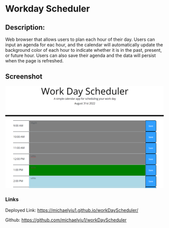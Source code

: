 # Workday Scheduler


## Description: 
Web browser that allows users to plan each hour of their day. Users can input an agenda for eac hour, and the calendar will automatically update the background color of each hour to indicate whether it is in the past, present, or future hour. Users can also save their agenda and the data will persist when the page is refreshed.

## Screenshot 

![Alt text](/assets/screenshot.PNG "Optional Title")


### Links

Deployed Link: https://michaelyiu1.github.io/workDayScheduler/

Github: https://github.com/michaelyiu1/workDayScheduler


